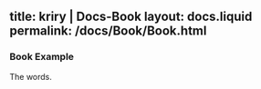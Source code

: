 title:  kriry | Docs-Book
layout: docs.liquid
permalink: /docs/Book/Book.html
---

### Book Example

The words.
